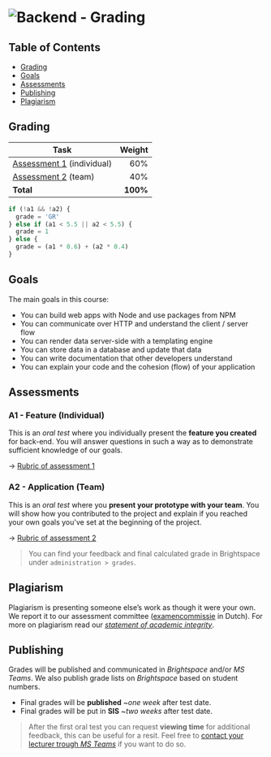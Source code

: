 # ![Backend - Grading][banner]

## Table of Contents

*   [Grading](#grade)
*   [Goals](#lgoals)
*   [Assessments](#assesments)
*   [Publishing](#publishing)
*   [Plagiarism](#plagiarism)

## Grading

| Task                                |   Weight |
| ----------------------------------  | -------: |
| [Assessment 1][a1] (individual)        |      60% |
| [Assessment 2][a2] (team)            |      40% |
| **Total**                           | **100%** |


```js
if (!a1 && !a2) {
  grade = 'GR'
} else if (a1 < 5.5 || a2 < 5.5) {
  grade = 1
} else {
  grade = (a1 * 0.6) + (a2 * 0.4)
}
```

## Goals

The main goals in this course:

* You can build web apps with Node and use packages from NPM
* You can communicate over HTTP and understand the client / server flow
* You can render data server-side with a templating engine
* You can store data in a database and update that data
* You can write documentation that other developers understand
* You can explain your code and the cohesion (flow) of your application

## Assessments

### A1 - Feature (Individual)
This is an *oral test* where you individually present the **feature you created** for back-end. You will answer questions in such a way as to demonstrate sufficient knowledge of our goals.

→ [Rubric of assessment 1][a1]

### A2 - Application (Team)
This is an *oral test* where you **present your prototype with your team**. You will show how you contributed to the project and explain if you reached your own goals you've set at the beginning of the project.

→ [Rubric of assessment 2][a2]


> You can find your feedback and final calculated grade in Brightspace under `administration > grades`.

## Plagiarism

Plagiarism is presenting someone else’s work as though it were your own. We report it to our assessment committee
([examencommissie](https://moodle.cmd.hva.nl/mod/page/view.php?id=1738) in Dutch). For more on plagiarism read our [_statement of academic integrity_](https://github.com/cmda-bt/be-course-20-21/blob/main/docs/plagiarism.md).


## Publishing
Grades will be published and communicated in _Brightspace_ and/or _MS Teams_. We also publish grade lists on _Brightspace_ based on student numbers.

* Final grades will be **published** ~_one week_ after test date.
* Final grades will be put in **SIS** ~_two weeks_ after test date.

> After the first oral test you can request **viewing time** for additional feedback, this can be useful for a resit. Feel free to [contact your lecturer trough _MS Teams_](/readme#synopsis) if you want to do so.

[a1]: https://github.com/cmda-bt/be-course-20-21/blob/master/grading/a1.md
[a2]: https://github.com/cmda-bt/be-course-20-21/blob/master/grading/a2.md
[banner]: https://cmda-bt.github.io/be-course-18-19/assets/banner-grading.svg
[grading]: /grading/readme.md
